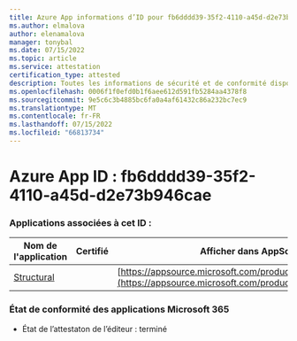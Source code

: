 ```yaml
---
title: Azure App informations d’ID pour fb6dddd39-35f2-4110-a45d-d2e73b946cae
ms.author: elmalova
author: elenamalova
manager: tonybal
ms.date: 07/15/2022
ms.topic: article
ms.service: attestation
certification_type: attested
description: Toutes les informations de sécurité et de conformité disponibles pour fb6dddd39-35f2-4110-a45d-d2e73b946cae.
ms.openlocfilehash: 0006f1f0efd0b1f6aee612d591fb5284aa4378f8
ms.sourcegitcommit: 9e5c6c3b4885bc6fa0a4af61432c86a232bc7ec9
ms.translationtype: MT
ms.contentlocale: fr-FR
ms.lasthandoff: 07/15/2022
ms.locfileid: "66813734"
---
```

# <a name="azure-app-id-fb6ddd39-35f2-4110-a45d-d2e73b946cae"></a>Azure App ID : fb6dddd39-35f2-4110-a45d-d2e73b946cae


### <a name="apps-associated-with-this-id"></a>Applications associées à cet ID :
| **Nom de l'application** | **Certifié** | **Afficher dans AppSource** |
|--------------|---------------|-----------------------|
| [Structural](../forward/WA200002514.md) |  | [https://appsource.microsoft.com/product/office/WA200002514](https://appsource.microsoft.com/product/office/WA200002514) |

### <a name="microsoft-365-app-compliance-status"></a>État de conformité des applications Microsoft 365
- État de l’attestaton de l’éditeur : terminé
